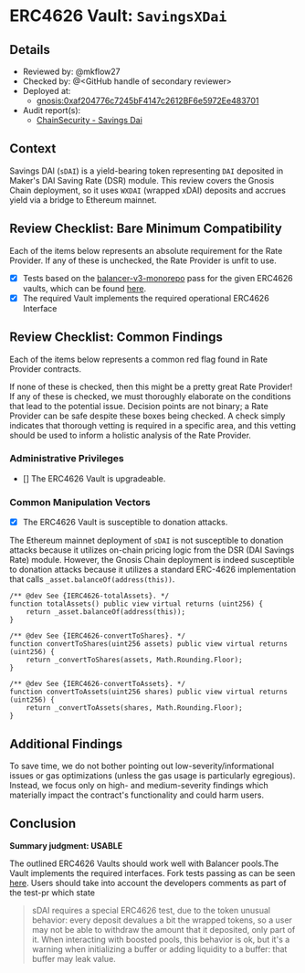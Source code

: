 # ERC4626 Vault: `SavingsXDai`

## Details
- Reviewed by: @mkflow27
- Checked by: @\<GitHub handle of secondary reviewer\>
- Deployed at:
    - [gnosis:0xaf204776c7245bF4147c2612BF6e5972Ee483701](https://gnosisscan.io/address/0xaf204776c7245bf4147c2612bf6e5972ee483701)
- Audit report(s):
    - [ChainSecurity - Savings Dai](https://github.com/makerdao/sdai/blob/0377fa3a3e8af846f7511fb7cfe18c2e276e9dfa/audits/ChainSecurity_Oazo_Apps_Limited_Savings_Dai_audit_1.pdf)

## Context
Savings DAI (`sDAI`) is a yield-bearing token representing `DAI` deposited in Maker's DAI Saving Rate (DSR) module. This review covers the Gnosis Chain deployment, so it uses `WXDAI` (wrapped xDAI) deposits and accrues yield via a bridge to Ethereum mainnet.
## Review Checklist: Bare Minimum Compatibility
Each of the items below represents an absolute requirement for the Rate Provider. If any of these is unchecked, the Rate Provider is unfit to use.

- [x] Tests based on the [balancer-v3-monorepo](https://github.com/balancer/balancer-v3-monorepo/tree/main/pkg/vault/test/foundry/fork) pass for the given ERC4626 vaults, which can be found [here](https://github.com/balancer/balancer-v3-monorepo/pull/1172).
- [x] The required Vault implements the required operational ERC4626 Interface

## Review Checklist: Common Findings
Each of the items below represents a common red flag found in Rate Provider contracts.

If none of these is checked, then this might be a pretty great Rate Provider! If any of these is checked, we must thoroughly elaborate on the conditions that lead to the potential issue. Decision points are not binary; a Rate Provider can be safe despite these boxes being checked. A check simply indicates that thorough vetting is required in a specific area, and this vetting should be used to inform a holistic analysis of the Rate Provider.

### Administrative Privileges
- [] The ERC4626 Vault is upgradeable. 

### Common Manipulation Vectors
- [x] The ERC4626 Vault is susceptible to donation attacks.

The Ethereum mainnet deployment of `sDAI` is not susceptible to donation attacks because it utilizes on-chain pricing logic from the DSR (DAI Savings Rate) module. However, the Gnosis Chain deployment is indeed susceptible to donation attacks because it utilizes a standard ERC-4626 implementation that calls `_asset.balanceOf(address(this))`.

```solidity
/** @dev See {IERC4626-totalAssets}. */
function totalAssets() public view virtual returns (uint256) {
    return _asset.balanceOf(address(this));
}

/** @dev See {IERC4626-convertToShares}. */
function convertToShares(uint256 assets) public view virtual returns (uint256) {
    return _convertToShares(assets, Math.Rounding.Floor);
}

/** @dev See {IERC4626-convertToAssets}. */
function convertToAssets(uint256 shares) public view virtual returns (uint256) {
    return _convertToAssets(shares, Math.Rounding.Floor);
}
```

## Additional Findings
To save time, we do not bother pointing out low-severity/informational issues or gas optimizations (unless the gas usage is particularly egregious). Instead, we focus only on high- and medium-severity findings which materially impact the contract's functionality and could harm users.

## Conclusion
**Summary judgment: USABLE**

The outlined ERC4626 Vaults should work well with Balancer pools.The Vault implements the required interfaces. Fork tests passing as can be seen [here](https://github.com/balancer/balancer-v3-erc4626-tests/blob/main/test/gnosis/ERC4626GnosisSDai.t.sol). Users should take into account the developers comments as part of the test-pr which state
> sDAI requires a special ERC4626 test, due to the token unusual behavior: every deposit devalues a bit the wrapped tokens, so a user may not be able to withdraw the amount that it deposited, only part of it. When interacting with boosted pools, this behavior is ok, but it's a warning when initializing a buffer or adding liquidity to a buffer: that buffer may leak value.
